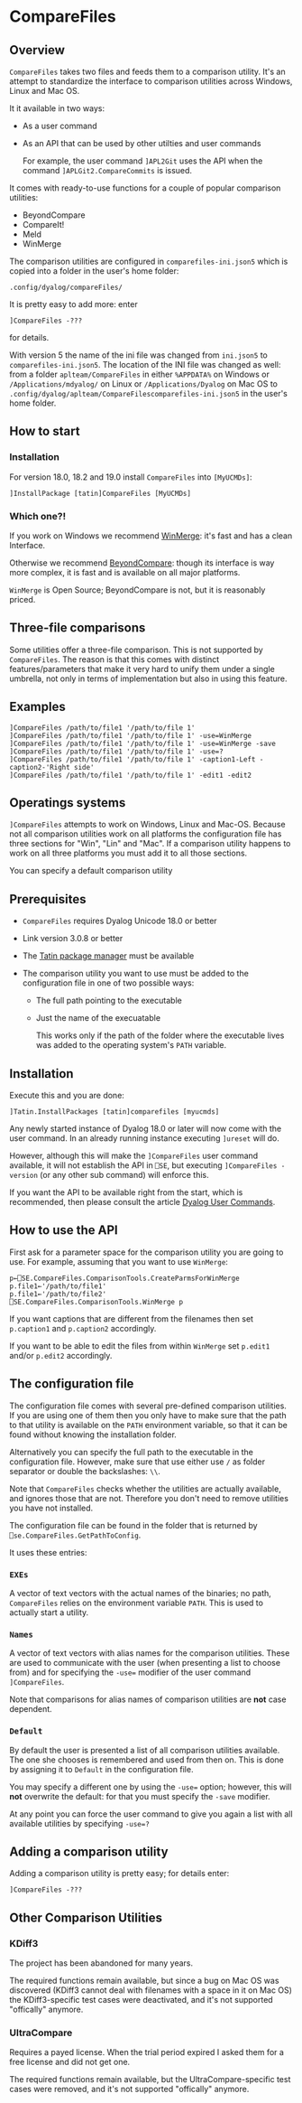 # CompareFiles



## Overview

`CompareFiles` takes two files and feeds them to a comparison utility. It's an attempt to standardize the interface to comparison utilities across Windows, Linux and Mac OS.

It it available in two ways:

* As a user command 
* As an API that can be used by other utilties and user commands

  For example, the user command `]APL2Git` uses the API when the command `]APLGit2.CompareCommits` is issued.

It comes with ready-to-use functions for a couple of popular comparison utilities:

* BeyondCompare
* CompareIt!
* Meld
* WinMerge

The comparison utilities are configured in `comparefiles-ini.json5` which is copied into a folder in the user's home folder:

```
.config/dyalog/compareFiles/
```

It is pretty easy to add more: enter

```
]CompareFiles -???
```

for details.

With version 5 the name of the ini file was changed from `ini.json5` to `comparefiles-ini.json5`. The location of the INI file was changed as well: from a folder `aplteam/CompareFiles` in either `%APPDATA%` on Windows or `/Applications/mdyalog/` on Linux or `/Applications/Dyalog` on Mac OS to `.config/dyalog/aplteam/CompareFilescomparefiles-ini.json5` in the user's home folder.


## How to start

### Installation

For version 18.0, 18.2 and 19.0 install `CompareFiles` into `[MyUCMDs]`:

```
]InstallPackage [tatin]CompareFiles [MyUCMDs]
```

### Which one?!

If you work on Windows we recommend [WinMerge](https://winmerge.org/?lang=en "Link to the WinMerge homepage"): it's fast and has a clean Interface.

Otherwise we recommend [BeyondCompare](https://www.scootersoftware.com/ "Link to the BeyondCompare homepage"): though its interface is way more complex, it is fast and is available on all major platforms.

`WinMerge` is Open Source; BeyondCompare is not, but it is reasonably priced.


## Three-file comparisons

Some utilities offer a three-file comparison. This is not supported by `CompareFiles`. The reason is that this comes with distinct features/parameters that make it very hard to unify them under a single umbrella, not only in terms of implementation but also in using this feature.


## Examples


```
]CompareFiles /path/to/file1 '/path/to/file 1'
]CompareFiles /path/to/file1 '/path/to/file 1' -use=WinMerge
]CompareFiles /path/to/file1 '/path/to/file 1' -use=WinMerge -save
]CompareFiles /path/to/file1 '/path/to/file 1' -use=?
]CompareFiles /path/to/file1 '/path/to/file 1' -caption1-Left -caption2-'Right side'
]CompareFiles /path/to/file1 '/path/to/file 1' -edit1 -edit2
```

## Operatings systems

`]CompareFiles` attempts to work on Windows, Linux and Mac-OS. Because not all comparison utilities work on all platforms the configuration file has three sections for "Win", "Lin" and "Mac". If a comparison utility happens to work on all three platforms you must add it to all those sections.

You can specify a default comparison utility 

## Prerequisites

* `CompareFiles` requires Dyalog Unicode 18.0 or better
* Link version 3.0.8 or better
* The [Tatin package manager](https://github.com/aplteam/tatin) must be available
* The comparison utility you want to use must be added to the configuration file in one of two possible ways:

  * The full path pointing to the executable
  * Just the name of the execuatable

    This works only if the path of the folder where the executable lives was added to the operating system's `PATH` variable.


## Installation

Execute this and you are done:

```
]Tatin.InstallPackages [tatin]comparefiles [myucmds]
```

Any newly started instance of Dyalog 18.0 or later will now come with the user command. In an already running instance executing `]ureset` will do.

However, although this will make the `]CompareFiles` user command available, it will not establish the API in `⎕SE`, but executing `]CompareFiles -version` (or any other sub command) will enforce this.

If you want the API to be available right from the start, which is recommended, then please consult the article [Dyalog User Commands](https://aplwiki.com/wiki/Dyalog_User_Commands "Link to the APL wiki").

## How to use the API

First ask for a parameter space for the comparison utility you are going to use. For example, assuming that you want to use `WinMerge`:

```
p←⎕SE.CompareFiles.ComparisonTools.CreateParmsForWinMerge
p.file1←'/path/to/file1'
p.file1←'/path/to/file2'     
⎕SE.CompareFiles.ComparisonTools.WinMerge p
```

If you want captions that are different from the filenames then set `p.caption1` and `p.caption2` accordingly.

If you want to be able to edit the files from within `WinMerge` set `p.edit1` and/or `p.edit2` accordingly.


## The configuration file

The configuration file comes with several pre-defined comparison utilities. If you are using one of them then you only have to make sure that the path to that utility is available on the `PATH` environment variable, so that it can be found without knowing the installation folder.

Alternatively you can specify the full path to the executable in the configuration file.
However, make sure that use either use `/` as folder separator or double the backslashes: `\\`.

Note that `CompareFiles` checks whether the utilities are actually available, and ignores those that are not. Therefore you don't need to remove utilities you have not installed.

The configuration file can be found in the folder that is returned by `⎕se.CompareFiles.GetPathToConfig`.

It uses these entries:


### `EXEs`

A vector of text vectors with the actual names of the binaries; no path, `CompareFiles` relies on the environment variable `PATH`. This is used to actually start a utility.


### `Names`

A vector of text vectors with alias names for the comparison utilities. These are used to communicate with the user (when presenting a list to choose from) and for specifying the `-use=` modifier of the user command `]CompareFiles`.

Note that comparisons for alias names of comparison utilities are **not** case dependent.

### `Default` 

By default the user is presented a list of all comparison utilities available. The one she chooses is remembered and used from then on. This is done by assigning it to `Default` in the configuration file.

You may specify a different one by using the `-use=` option; however, this will **not** overwrite the default: for that you must specify the `-save` modifier.

At any point you can force the user command to give you again a list with all available utilities by specifying `-use=?`


## Adding a comparison utility

Adding a comparison utility is pretty easy; for details enter:

```
]CompareFiles -???
```



## Other Comparison Utilities

### KDiff3

The project has been abandoned for many years. 

The required functions remain available, but since a bug on Mac OS was discovered (KDiff3 cannot deal with filenames with a space in it on Mac OS) the KDiff3-specific test cases were deactivated, and it's not supported "offically" anymore.

### UltraCompare

Requires a payed license. When the trial period expired I asked them for a free license and did not get one.

The required functions remain available, but the UltraCompare-specific test cases were removed, and it's not supported "offically" anymore.


